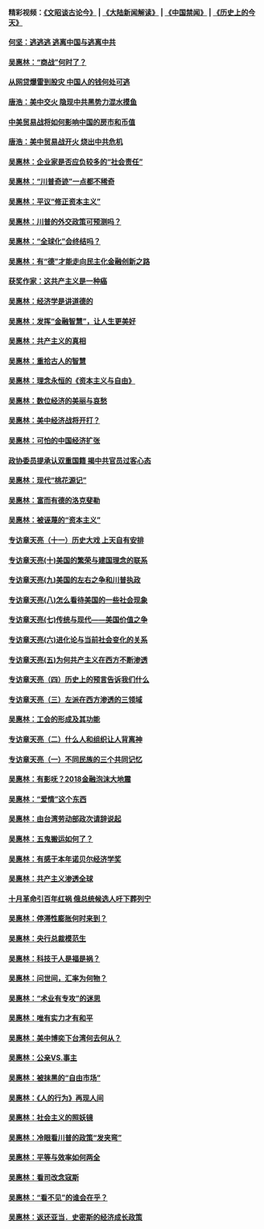 #### 精彩视频：[《文昭谈古论今》](https://github.com/gfw-breaker/wenzhao/blob/master/README.md?t=11151831) | [《大陆新闻解读》](https://github.com/gfw-breaker/ntdtv-comedy/blob/master/README.md?t=11151831) | [《中国禁闻》](https://github.com/gfw-breaker/ntdtv-news/blob/master/README.md?t=11151831) | [《历史上的今天》](https://github.com/gfw-breaker/today-in-history/blob/master/README.md?t=11151831) 

#### [何坚：逃逃逃 逃离中国与逃离中共](../pages/nsc423/n10592891.md?t=11151831) 

#### [吴惠林：“商战”何时了？](../pages/nsc423/n10573558.md?t=11151831) 

#### [从网贷爆雷到股灾 中国人的钱何处可逃](../pages/nsc423/n10572800.md?t=11151831) 

#### [唐浩：美中交火 隐现中共黑势力混水摸鱼](../pages/nsc423/n10544040.md?t=11151831) 

#### [中美贸易战将如何影响中国的房市和币值](../pages/nsc423/n10543697.md?t=11151831) 

#### [唐浩：美中贸易战开火 烧出中共危机](../pages/nsc423/n10540126.md?t=11151831) 

#### [吴惠林：企业家是否应负较多的“社会责任”](../pages/nsc423/n10535022.md?t=11151831) 

#### [吴惠林：“川普奇迹”一点都不稀奇](../pages/nsc423/n10512808.md?t=11151831) 

#### [吴惠林：平议“修正资本主义”](../pages/nsc423/n10495724.md?t=11151831) 

#### [吴惠林：川普的外交政策可预测吗？](../pages/nsc423/n10462387.md?t=11151831) 

#### [吴惠林：“全球化”会终结吗？](../pages/nsc423/n10452838.md?t=11151831) 

#### [吴惠林：有“德”才能走向民主化金融创新之路](../pages/nsc423/n10432292.md?t=11151831) 

#### [获奖作家：这共产主义是一种癌](../pages/nsc423/n10431541.md?t=11151831) 

#### [吴惠林：经济学是讲道德的](../pages/nsc423/n10398014.md?t=11151831) 

#### [吴惠林：发挥“金融智慧”，让人生更美好](../pages/nsc423/n10375019.md?t=11151831) 

#### [吴惠林：共产主义的真相](../pages/nsc423/n10351394.md?t=11151831) 

#### [吴惠林：重拾古人的智慧](../pages/nsc423/n10337691.md?t=11151831) 

#### [吴惠林：理念永恒的《资本主义与自由》](../pages/nsc423/n10316274.md?t=11151831) 

#### [吴惠林：数位经济的美丽与哀愁](../pages/nsc423/n10292946.md?t=11151831) 

#### [吴惠林：美中经济战将开打？](../pages/nsc423/n10258825.md?t=11151831) 

#### [吴惠林：可怕的中国经济扩张](../pages/nsc423/n10219147.md?t=11151831) 

#### [政协委员提承认双重国籍 揭中共官员过客心态](../pages/nsc423/n10208809.md?t=11151831) 

#### [吴惠林：现代“桃花源记”](../pages/nsc423/n10185234.md?t=11151831) 

#### [吴惠林：富而有德的洛克斐勒](../pages/nsc423/n10142264.md?t=11151831) 

#### [吴惠林：被诬蔑的“资本主义”](../pages/nsc423/n10124816.md?t=11151831) 

#### [专访章天亮（十一）历史大戏 上天自有安排](../pages/nsc423/n10094905.md?t=11151831) 

#### [专访章天亮(十)美国的繁荣与建国理念的联系](../pages/nsc423/n10094899.md?t=11151831) 

#### [专访章天亮(九)美国的左右之争和川普执政](../pages/nsc423/n10094889.md?t=11151831) 

#### [专访章天亮(八)怎么看待美国的一些社会现象](../pages/nsc423/n10094857.md?t=11151831) 

#### [专访章天亮(七)传统与现代——美国价值之争](../pages/nsc423/n10093140.md?t=11151831) 

#### [专访章天亮(六)进化论与当前社会变化的关系](../pages/nsc423/n10092036.md?t=11151831) 

#### [专访章天亮(五)为何共产主义在西方不断渗透](../pages/nsc423/n10083620.md?t=11151831) 

#### [专访章天亮（四）历史上的预言告诉我们什么](../pages/nsc423/n10083606.md?t=11151831) 

#### [专访章天亮（三）左派在西方渗透的三领域](../pages/nsc423/n10081115.md?t=11151831) 

#### [吴惠林：工会的形成及其功能](../pages/nsc423/n10080633.md?t=11151831) 

#### [专访章天亮（二）什么人和组织让人背离神](../pages/nsc423/n10076637.md?t=11151831) 

#### [专访章天亮（一）不同民族的三个共同记忆](../pages/nsc423/n10074188.md?t=11151831) 

#### [吴惠林：有影呒？2018金融泡沫大地震](../pages/nsc423/n10040534.md?t=11151831) 

#### [吴惠林：“爱情”这个东西](../pages/nsc423/n10019423.md?t=11151831) 

#### [吴惠林：由台湾劳动部政次请辞说起](../pages/nsc423/n9979679.md?t=11151831) 

#### [吴惠林：五鬼搬运如何了？](../pages/nsc423/n9925338.md?t=11151831) 

#### [吴惠林：有感于本年诺贝尔经济学奖](../pages/nsc423/n9871883.md?t=11151831) 

#### [吴惠林：共产主义渗透全球](../pages/nsc423/n9812748.md?t=11151831) 

#### [十月革命引百年红祸 俄总统候选人吁下葬列宁](../pages/nsc423/n9810182.md?t=11151831) 

#### [吴惠林：停滞性膨胀何时来到？](../pages/nsc423/n9764136.md?t=11151831) 

#### [吴惠林：央行总裁模范生](../pages/nsc423/n9728134.md?t=11151831) 

#### [吴惠林：科技于人是福是祸？](../pages/nsc423/n9672982.md?t=11151831) 

#### [吴惠林：问世间，汇率为何物？](../pages/nsc423/n9621788.md?t=11151831) 

#### [吴惠林：“术业有专攻”的迷思](../pages/nsc423/n9580363.md?t=11151831) 

#### [吴惠林：唯有实力才有和平](../pages/nsc423/n9529599.md?t=11151831) 

#### [吴惠林：美中博奕下台湾何去何从？](../pages/nsc423/n9483598.md?t=11151831) 

#### [吴惠林：公亲VS.事主](../pages/nsc423/n9425637.md?t=11151831) 

#### [吴惠林：被抹黑的“自由市场”](../pages/nsc423/n9351545.md?t=11151831) 

#### [吴惠林：《人的行为》再现人间](../pages/nsc423/n9296339.md?t=11151831) 

#### [吴惠林：社会主义的照妖镜](../pages/nsc423/n9243460.md?t=11151831) 

#### [吴惠林：冷眼看川普的政策“发夹弯”](../pages/nsc423/n9120684.md?t=11151831) 

#### [吴惠林：平等与效率如何两全](../pages/nsc423/n9075430.md?t=11151831) 

#### [吴惠林：看司改念寇斯](../pages/nsc423/n9024915.md?t=11151831) 

#### [吴惠林：“看不见”的谁会在乎？](../pages/nsc423/n8977488.md?t=11151831) 

#### [吴惠林：返还亚当．史密斯的经济成长政策](../pages/nsc423/n8931896.md?t=11151831) 

